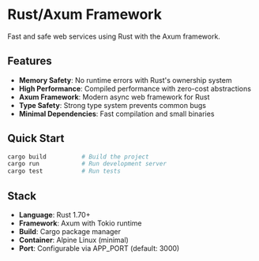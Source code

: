 # Rust/Axum Framework

Fast and safe web services using Rust with the Axum framework.

## Features

- **Memory Safety**: No runtime errors with Rust's ownership system
- **High Performance**: Compiled performance with zero-cost abstractions  
- **Axum Framework**: Modern async web framework for Rust
- **Type Safety**: Strong type system prevents common bugs
- **Minimal Dependencies**: Fast compilation and small binaries

## Quick Start

```bash
cargo build          # Build the project
cargo run            # Run development server
cargo test           # Run tests
```

## Stack

- **Language**: Rust 1.70+
- **Framework**: Axum with Tokio runtime
- **Build**: Cargo package manager
- **Container**: Alpine Linux (minimal)
- **Port**: Configurable via APP_PORT (default: 3000)
